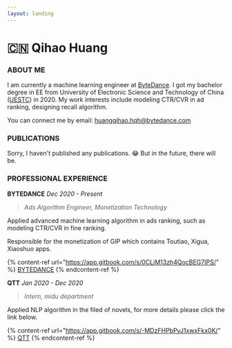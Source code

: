 ```yaml
---
layout: landing
---
```


# 🇨🇳 Qihao Huang

### **ABOUT ME**

I am currently a machine learning engineer at [ByteDance](https://www.bytedance.com/en). I got my bachelor degree in EE from University of Electronic Science and Technology of China ([UESTC](https://www.uestc.edu.cn/)) in 2020. My work interests include modeling CTR/CVR in ad ranking, designing recall algorithm.

You can connect me by email: huangqihao.hqh@bytedance.com

### PUBLICATIONS

Sorry, I haven't published any publications. :joy: But in the future, there will be.&#x20;

### PROFESSIONAL EXPERIENCE

**BYTEDANCE**                                                                                                                                       _Dec 2020 - Present_

> _Ads Algorithm Engineer, Monetization Technology_

Applied advanced machine learning algorithm in ads ranking, such as modeling CTR/CVR in fine ranking.

Responsible for the monetization of GIP which contains Toutiao, Xigua, Xiaoshuo apps.

{% content-ref url="https://app.gitbook.com/s/0CLjM13zh4QocBEG7IPS/" %}
[BYTEDANCE](https://app.gitbook.com/s/0CLjM13zh4QocBEG7IPS/)
{% endcontent-ref %}

**QTT**                                                                                                                                                     _Jan 2020 - Dec 2020_

> _Intern, midu department_

Applied NLP algorithm in the filed of novels, for more details please click the link below.

{% content-ref url="https://app.gitbook.com/s/-MDzFHPbPyJ1xwxFkx0K/" %}
[QTT](https://app.gitbook.com/s/-MDzFHPbPyJ1xwxFkx0K/)
{% endcontent-ref %}
